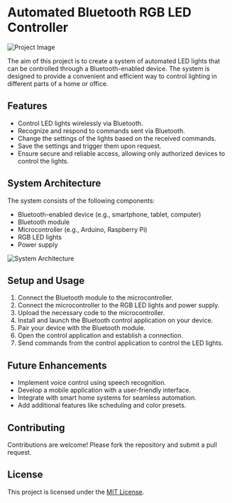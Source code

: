# Automated Bluetooth RGB LED Controller

![Project Image](https://avatars.githubusercontent.com/u/116276457?s=400&u=3be6016d2022127624cb5783ac66e3a8aaf46fd7&v=4)

The aim of this project is to create a system of automated LED lights that can be controlled through a Bluetooth-enabled device. The system is designed to provide a convenient and efficient way to control lighting in different parts of a home or office.

## Features

- Control LED lights wirelessly via Bluetooth.
- Recognize and respond to commands sent via Bluetooth.
- Change the settings of the lights based on the received commands.
- Save the settings and trigger them upon request.
- Ensure secure and reliable access, allowing only authorized devices to control the lights.

## System Architecture

The system consists of the following components:

- Bluetooth-enabled device (e.g., smartphone, tablet, computer)
- Bluetooth module
- Microcontroller (e.g., Arduino, Raspberry Pi)
- RGB LED lights
- Power supply

![System Architecture](https://i.ibb.co/dDCvfXS/System-Architecture.png)

## Setup and Usage

1. Connect the Bluetooth module to the microcontroller.
2. Connect the microcontroller to the RGB LED lights and power supply.
3. Upload the necessary code to the microcontroller.
4. Install and launch the Bluetooth control application on your device.
5. Pair your device with the Bluetooth module.
6. Open the control application and establish a connection.
7. Send commands from the control application to control the LED lights.

## Future Enhancements

- Implement voice control using speech recognition.
- Develop a mobile application with a user-friendly interface.
- Integrate with smart home systems for seamless automation.
- Add additional features like scheduling and color presets.

## Contributing

Contributions are welcome! Please fork the repository and submit a pull request.

## License

This project is licensed under the [MIT License](LICENSE).
